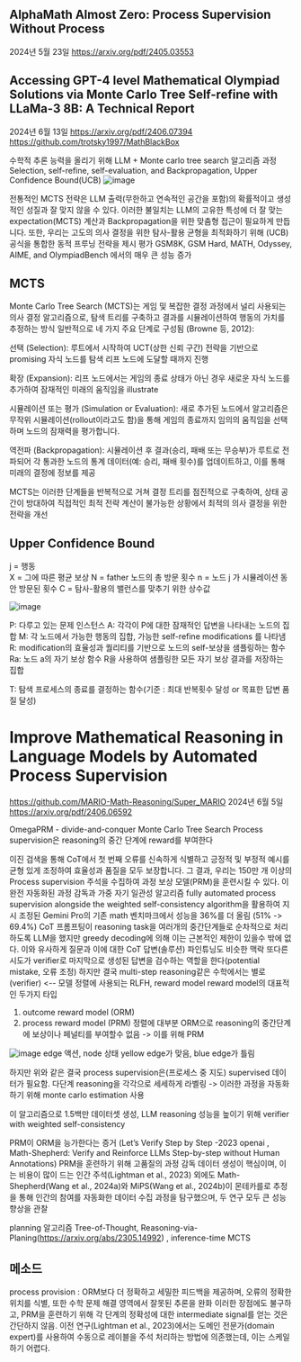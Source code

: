 AlphaMath Almost Zero: Process Supervision Without Process
-----------------------
2024년 5월 23일
https://arxiv.org/pdf/2405.03553

Accessing GPT-4 level Mathematical Olympiad
Solutions via Monte Carlo Tree Self-refine with
LLaMa-3 8B: A Technical Report
----------------
2024년 6월 13일
https://arxiv.org/pdf/2406.07394
https://github.com/trotsky1997/MathBlackBox

수학적 추론 능력을 올리기 위해 LLM + Monte carlo tree search
알고리즘 과정 
Selection, self-refine, self-evaluation, and Backpropagation, Upper Confidence Bound(UCB) 
![image](https://github.com/jinuk0211/ai_paper_review/assets/150532431/aefe60d5-773c-470e-9082-42d24c551234)

  전통적인 MCTS 전략은 LLM 출력(무한하고 연속적인 공간을 포함)의 확률적이고 생성적인 성질과 잘 맞지 않을 수 있다.  이러한 불일치는 LLM의 고유한 특성에 더 잘 맞는 expectation(MCTS) 계산과 Backpropagation을 위한 맞춤형 접근이 필요하게 만듭니다. 또한, 우리는 고도의 의사 결정을 위한 탐사-활용 균형을 최적화하기 위해 (UCB) 공식을 통합한 동적 프루닝 전략을 제시
평가 
GSM8K, GSM Hard, MATH,  Odyssey, AIME, and OlympiadBench 에서의 매우 큰 성능 증가

MCTS
-------------
Monte Carlo Tree Search (MCTS)는 게임 및 복잡한 결정 과정에서 널리 사용되는 의사 결정 알고리즘으로, 탐색 트리를 구축하고 결과를 시뮬레이션하여 행동의 가치를 추정하는 방식
 일반적으로 네 가지 주요 단계로 구성됨 (Browne 등, 2012):

선택 (Selection): 루트에서 시작하여 UCT(상한 신뢰 구간) 전략을 기반으로 promising 자식 노드를 탐색
리프 노드에 도달할 때까지 진행

확장 (Expansion): 리프 노드에서는 게임의 종료 상태가 아닌 경우 새로운 자식 노드를 추가하여 잠재적인 미래의 움직임을 illustrate

시뮬레이션 또는 평가 (Simulation or Evaluation): 새로 추가된 노드에서 알고리즘은 무작위 시뮬레이션(rollout이라고도 함)을 통해 게임의 종료까지 임의의 움직임을 선택하며 노드의 잠재력을 평가합니다.

역전파 (Backpropagation): 시뮬레이션 후 결과(승리, 패배 또는 무승부)가 루트로 전파되어 각 통과한 노드의 통계 데이터(예: 승리, 패배 횟수)를 업데이트하고, 이를 통해 미래의 결정에 정보를 제공

MCTS는 이러한 단계들을 반복적으로 거쳐 결정 트리를 점진적으로 구축하여, 상태 공간이 방대하여 직접적인 최적 전략 계산이 불가능한 상황에서 최적의 의사 결정을 위한 전략을 개선

Upper Confidence Bound
-----------------
j = 행동  
X = 그에 따른 평균 보상
N = father 노드의 총 방문 횟수
n = 노드 j 가 시뮬레이션 동안 방문된 횟수
C = 탐사-활용의 밸런스를 맞추기 위한 상수값

![image](https://github.com/jinuk0211/ai_paper_review/assets/150532431/906c37b3-64db-45b0-80cb-b150c89173da)

P: 다루고 있는 문제 인스턴스
A: 각각이 P에 대한 잠재적인 답변을 나타내는 노드의 집합
M: 각 노드에서 가능한 행동의 집합, 가능한 self-refine modifications 를 나타냄
R: modification의 효율성과 퀄리티를 기반으로 노드의 self-보상을 샘플링하는 함수
Ra: 노드 a의 자기 보상 함수 R을 사용하여 샘플링한 모든 자기 보상 결과를 저장하는 집합


T: 탐색 프로세스의 종료를 결정하는 함수(기준 : 최대 반복횟수 달성 or 목표한 답변 품질 달성) 

Improve Mathematical Reasoning in Language
Models by Automated Process Supervision
===========================
https://github.com/MARIO-Math-Reasoning/Super_MARIO
2024년 6월 5일
https://arxiv.org/pdf/2406.06592

OmegaPRM - divide-and-conquer Monte Carlo Tree Search
 Process supervision은 reasoning의 중간 단계에 reward를 부여한다

  이진 검색을 통해 CoT에서 첫 번째 오류를 신속하게 식별하고 긍정적 및 부정적 예시를 균형 있게 조정하여 효율성과 품질을 모두 보장합니다. 그 결과, 우리는 150만 개 이상의 Process supervision 주석을 수집하여 과정 보상 모델(PRM)을 훈련시킬 수 있다. 이 완전 자동화된 과정 감독과 가중 자기 일관성 알고리즘 fully automated process supervision alongside the weighted self-consistency algorithm을 활용하여 지시 조정된 Gemini Pro의 기존 math 벤치마크에서 성능을 36%를 더 올림 (51% -> 69.4%)
CoT 프롬프팅이 reasoning task을 여러개의 중간단계들로 순차적으로 처리하도록 LLM을 했지만 greedy decoding에 의해 이는 근본적인 제한이 있을수 밖에 없다. 이와 유사하게 질문과 이에 대한 CoT 답변(솔루션) 파인튜닝도 비슷한 맥락
또다른 시도가 verifier로 마지막으로 생성된 답변을 검수하는 역할을 한다(potential mistake, 오류 조정)
하지만 결국 multi-step reasoning같은 수학에서는 별로 (verifier) <-- 모델 정렬에 사용되는 RLFH, reward model
reward model의 대표적인 두가지 타입
1. outcome reward model (ORM)
2. process reward model (PRM)
정렬에 대부분 ORM으로 reasoning의 중간단계에 보상이나 페널티를 부여할수 없음 -> 이를 위해 PRM

![image](https://github.com/jinuk0211/ai_paper_review/assets/150532431/89801222-6b76-4335-b69a-4d0db65ac5bc)
edge 액션, node 상태 yellow edge가 맞음, blue edge가 틀림

하지만 위와 같은 결국 process supervision은(프로세스 중 지도) supervised 데이터가 필요함. 다단계 reasoning을 각각으로 세세하게 라벨링 -> 이러한 과정을 자동화하기 위해 monte carlo estimation 사용

이 알고리즘으로 1.5백만 데이터셋 생성, LLM reasoning 성능을 높이기 위해 verifier with weighted self-consistency

PRM이 ORM을 능가한다는 증거 (Let’s Verify Step by Step -2023 openai , Math-Shepherd: Verify and Reinforce LLMs Step-by-step without Human Annotations) PRM을 훈련하기 위해 고품질의 과정 감독 데이터 생성이 핵심이며, 이는 비용이 많이 드는 인간 주석(Lightman et al., 2023) 외에도 Math-Shepherd(Wang et al., 2024a)와 MiPS(Wang et al., 2024b)이 몬테카를로 추정을 통해 인간의 참여를 자동화한 데이터 수집 과정을 탐구했으며, 두 연구 모두 큰 성능 향상을 관찰

planning 알고리즘
Tree-of-Thought, Reasoning-via-Planing(https://arxiv.org/abs/2305.14992) ,  inference-time MCTS

메소드
------------------
 process provision : ORM보다 더 정확하고 세밀한 피드백을 제공하며, 오류의 정확한 위치를 식별, 또한 수학 문제 해결 영역에서 잘못된 추론을 완화
이러한 장점에도 불구하고, PRM을 훈련하기 위해 각 단계의 정확성에 대한 intermediate signal를 얻는 것은 간단하지 않음. 이전 연구(Lightman et al., 2023)에서는 도메인 전문가(domain expert)를 사용하여 수동으로 레이블을 주석 처리하는 방법에 의존했는데, 이는 스케일하기 어렵다.

